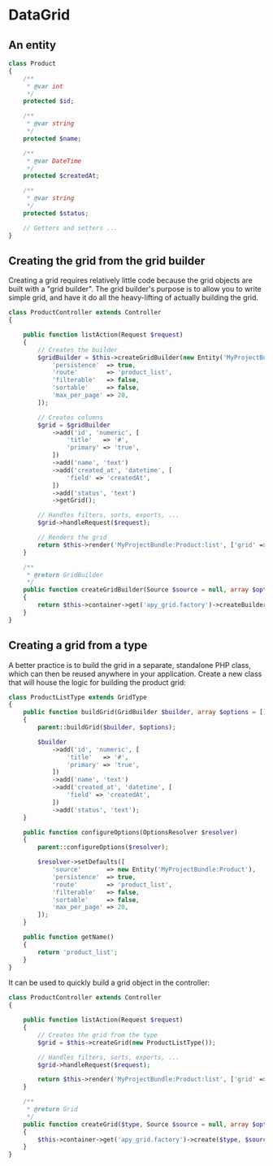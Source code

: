 DataGrid
========

An entity
---------
```php
class Product
{
    /**
     * @var int
     */
    protected $id;

    /**
     * @var string
     */
    protected $name;

    /**
     * @var DateTime
     */
    protected $createdAt;

    /**
     * @var string
     */
    protected $status;

    // Getters and setters ...
}
```
Creating the grid from the grid builder
---------------------------------------

Creating a grid requires relatively little code because the grid objects are built with a "grid builder". 
The grid builder's purpose is to allow you to write simple grid, and have it do all the heavy-lifting of actually building the grid.

```php
class ProductController extends Controller
{

    public function listAction(Request $request)
    {    
        // Creates the builder
        $gridBuilder = $this->createGridBuilder(new Entity('MyProjectBundle:Product'), [
            'persistence'  => true,
            'route'        => 'product_list',
            'filterable'   => false,
            'sortable'     => false,
            'max_per_page' => 20,
        ]);

        // Creates columns
        $grid = $gridBuilder
            ->add('id', 'numeric', [
                'title'   => '#',
                'primary' => 'true',
            ])
            ->add('name', 'text')
            ->add('created_at', 'datetime', [
                'field' => 'createdAt',
            ])
            ->add('status', 'text')
            ->getGrid();

        // Handles filters, sorts, exports, ...
        $grid->handleRequest($request);

        // Renders the grid
        return $this->render('MyProjectBundle:Product:list', ['grid' => $grid]);
    }

    /**
     * @return GridBuilder
     */
    public function createGridBuilder(Source $source = null, array $options = [])
    {
        return $this->container->get('apy_grid.factory')->createBuilder('grid', $source, $options);
    }
}
```

Creating a grid from a type
---------------------------

A better practice is to build the grid in a separate, standalone PHP class, which can then be reused anywhere in your application. 
Create a new class that will house the logic for building the product grid:

```php
class ProductListType extends GridType
{
    public function buildGrid(GridBuilder $builder, array $options = [])
    {
        parent::buildGrid($builder, $options);

        $builder
            ->add('id', 'numeric', [
                'title'   => '#',
                'primary' => 'true',
            ])
            ->add('name', 'text')
            ->add('created_at', 'datetime', [
                'field' => 'createdAt',
            ])
            ->add('status', 'text');
    }

    public function configureOptions(OptionsResolver $resolver)
    {
        parent::configureOptions($resolver);

        $resolver->setDefaults([
            'source'       => new Entity('MyProjectBundle:Product'),
            'persistence'  => true,
            'route'        => 'product_list',
            'filterable'   => false,
            'sortable'     => false,
            'max_per_page' => 20,
        ]);
    }

    public function getName()
    {
        return 'product_list';
    }
}
```

It can be used to quickly build a grid object in the controller:

```php
class ProductController extends Controller
{

    public function listAction(Request $request)
    {
        // Creates the grid from the type
        $grid = $this->createGrid(new ProductListType());

        // Handles filters, sorts, exports, ...
        $grid->handleRequest($request);

        return $this->render('MyProjectBundle:Product:list', ['grid' => $grid]);
    }

    /**
     * @return Grid
     */
    public function createGrid($type, Source $source = null, array $options = [])
    {
        $this->container->get('apy_grid.factory')->create($type, $source, $options);
    }
}
```
